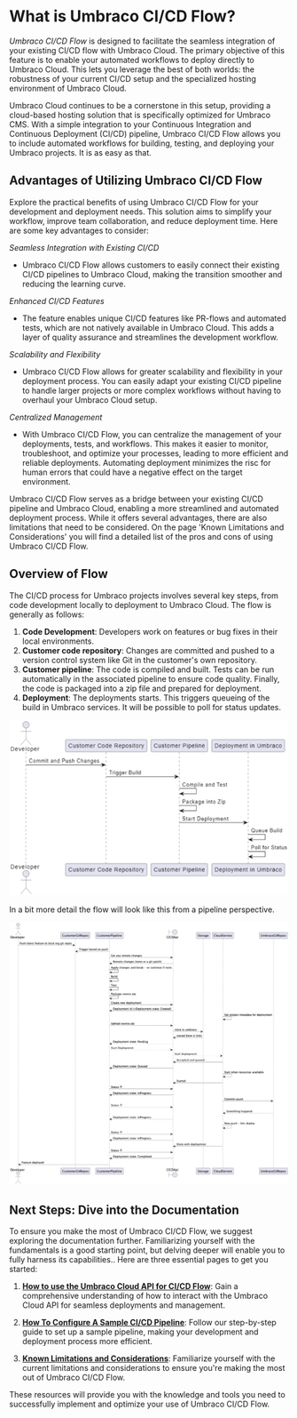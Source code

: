 # What is Umbraco CI/CD Flow?

_Umbraco CI/CD Flow_ is designed to facilitate the seamless integration of your existing CI/CD flow with Umbraco Cloud. The primary objective of this feature is to enable your automated workflows to deploy directly to Umbraco Cloud. This lets you leverage the best of both worlds: the robustness of your current CI/CD setup and the specialized hosting environment of Umbraco Cloud.

Umbraco Cloud continues to be a cornerstone in this setup, providing a cloud-based hosting solution that is specifically optimized for Umbraco CMS. With a simple integration to your  Continuous Integration and Continuous Deployment (CI/CD) pipeline, Umbraco CI/CD Flow allows you to include automated workflows for building, testing, and deploying your Umbraco projects. It is as easy as that.

## Advantages of Utilizing Umbraco CI/CD Flow

Explore the practical benefits of using Umbraco CI/CD Flow for your development and deployment needs. This solution aims to simplify your workflow, improve team collaboration, and reduce deployment time. Here are some key advantages to consider:

_Seamless Integration with Existing CI/CD_
- Umbraco CI/CD Flow allows customers to easily connect their existing CI/CD pipelines to Umbraco Cloud, making the transition smoother and reducing the learning curve.

_Enhanced CI/CD Features_
- The feature enables unique CI/CD features like PR-flows and automated tests, which are not natively available in Umbraco Cloud. This adds a layer of quality assurance and streamlines the development workflow.

_Scalability and Flexibility_
- Umbraco CI/CD Flow allows for greater scalability and flexibility in your deployment process. You can easily adapt your existing CI/CD pipeline to handle larger projects or more complex workflows without having to overhaul your Umbraco Cloud setup.

_Centralized Management_
- With Umbraco CI/CD Flow, you can centralize the management of your deployments, tests, and workflows. This makes it easier to monitor, troubleshoot, and optimize your processes, leading to more efficient and reliable deployments. Automating deployment minimizes the risc for human errors that could have a negative effect on the target environment.

Umbraco CI/CD Flow serves as a bridge between your existing CI/CD pipeline and Umbraco Cloud, enabling a more streamlined and automated deployment process. While it offers several advantages, there are also limitations that need to be considered. On the page 'Known Limitations and Considerations' you will find a detailed list of the pros and cons of using Umbraco CI/CD Flow.

## Overview of Flow

The CI/CD process for Umbraco projects involves several key steps, from code development locally to deployment to Umbraco Cloud. The flow is generally as follows:

1. **Code Development**: Developers work on features or bug fixes in their local environments.
2. **Customer code repository**: Changes are committed and pushed to a version control system like Git in the customer's own repository.
3. **Customer pipeline**: The code is compiled and built. Tests can be run automatically in the associated pipeline to ensure code quality. Finally, the code is packaged into a zip file and prepared for deployment.
4. **Deployment**: The deployments starts. This triggers queueing of the build in Umbraco services. It will be possible to poll for status updates.

![Basic overview](../../images/BasicFlow.png)

In a bit more detail the flow will look like this from a pipeline perspective.

![Detailed overview](../../images/items.png)

## Next Steps: Dive into the Documentation

To ensure you make the most of Umbraco CI/CD Flow, we suggest exploring the documentation further. Familiarizing yourself with the fundamentals is a good starting point, but delving deeper will enable you to fully harness its capabilities.. Here are three essential pages to get you started:

1. **[How to use the Umbraco Cloud API for CI/CD Flow](../umbraco-cicd/UmbracoCloudApi.md)**: Gain a comprehensive understanding of how to interact with the Umbraco Cloud API for seamless deployments and management.

2. **[How To Configure A Sample CI/CD Pipeline](../umbraco-cicd/SampleCiCdPipeline.md)**: Follow our step-by-step guide to set up a sample pipeline, making your development and deployment process more efficient.

3. **[Known Limitations and Considerations](../umbraco-cicd/KnownLimitationsAndConsiderations.md)**: Familiarize yourself with the current limitations and considerations to ensure you're making the most out of Umbraco CI/CD Flow.

These resources will provide you with the knowledge and tools you need to successfully implement and optimize your use of Umbraco CI/CD Flow.

